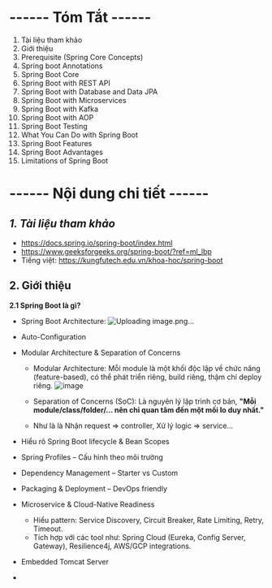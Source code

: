 # **------ Tóm Tắt ------**
1. Tài liệu tham khảo
2. Giới thiệu
3. Prerequisite (Spring Core Concepts)
4. Spring boot Annotations
5. Spring Boot Core
6. Spring Boot with REST API
7. Spring Boot with Database and Data JPA
8. Spring Boot with Microservices
9. Spring Boot with Kafka
10. Spring Boot with AOP
11. Spring Boot Testing
12. What You Can Do with Spring Boot
13. Spring Boot Features
14. Spring Boot Advantages
15. Limitations of Spring Boot


# **------ Nội dung chi tiết ------**

## ***1. Tài liệu tham khảo***
- https://docs.spring.io/spring-boot/index.html
- https://www.geeksforgeeks.org/spring-boot/?ref=ml_lbp
- Tiếng việt: https://kungfutech.edu.vn/khoa-hoc/spring-boot

## 2. Giới thiệu
**2.1 Spring Boot là gì?**
- Spring Boot Architecture: ![Uploading image.png…]()

- Auto-Configuration
- Modular Architecture & Separation of Concerns
  + Modular Architecture: Mỗi module là một khối độc lập về chức năng (feature-based), có thể phát triển riêng, build riêng, thậm chí deploy riêng. ![image](https://github.com/user-attachments/assets/d405782c-74dc-4494-b440-6f00a680cc9e)

  + Separation of Concerns (SoC): Là nguyên lý lập trình cơ bản, **"Mỗi module/class/folder/… nên chỉ quan tâm đến một mối lo duy nhất."**
  + Như là là Nhận request => controller, Xử lý logic => service...
- Hiểu rõ Spring Boot lifecycle & Bean Scopes
- Spring Profiles – Cấu hình theo môi trường
- Dependency Management – Starter vs Custom
- Packaging & Deployment – DevOps friendly
- Microservice & Cloud-Native Readiness
  + Hiểu pattern: Service Discovery, Circuit Breaker, Rate Limiting, Retry, Timeout.
  + Tích hợp với các tool như: Spring Cloud (Eureka, Config Server, Gateway), Resilience4j, AWS/GCP integrations.
- Embedded Tomcat Server
- 
